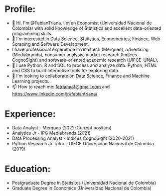 # Profile:
- 👋 Hi, I'm @FabianTriana, I'm an Economist (Universidad Nacional de Colombia) with solid knowledge of Statistics and excellent data-oriented programming skills.
- 👀 I'm interested in Data Science, Statistics, Econometrics, Finance, Web Scraping and Software Development.
- I have professional experience in retailtech (Merqueo), advertising (Mediabrands), consumer analysis, market research (Indices CognoSight) and software-oriented academic research (UIFCE-UNAL).
- 🌱 I use Python, R and SQL to process and analyze data. Python, HTML and CSS to build interactive tools for exploring data.  
- 💞️ I'm looking to collaborate on Data Science, Finance and Machine Learning projects.
- 📫 How to reach me: fatrianaa1@gmail.com and https://www.linkedin.com/in/fabiantriana/

# Experience:
- Data Analyst - Merqueo (2022-Current position)
- Analytics Jr - IPG Mediabrands (2021)
- Data Processing Analyst - Indices CognoSight (2020-2021)
- Python Research Jr Tutor - UIFCE Universidad Nacional de Colombia (2019)

# Education:
- Postgraduate Degree in Statisitcs (Universidad Nacional de Colombia)
- Graduate Degree in Economics (Universidad Nacional de Colombia)


<!---
FabianTriana/FabianTriana is a ✨ special ✨ repository because its `README.md` (this file) appears on your GitHub profile.
You can click the Preview link to take a look at your changes.
--->
